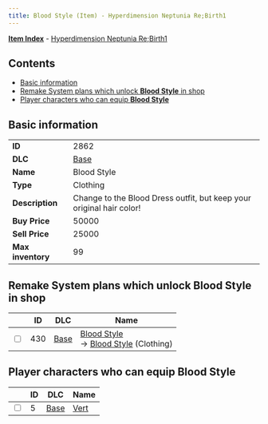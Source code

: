```yaml
---
title: Blood Style (Item) - Hyperdimension Neptunia Re;Birth1
---
```


[**Item Index**](/neptunia/rb1/item/index.html) - [Hyperdimension Neptunia Re;Birth1](/neptunia/rb1)

## Contents

- [Basic information](#basic-information)
- [Remake System plans which unlock **Blood Style** in shop](#remake-system-plans-which-unlock-blood-style-in-shop)
- [Player characters who can equip **Blood Style**](#player-characters-who-can-equip-blood-style)

## Basic information

|   |   |
| -- | -- |
| **ID** | 2862 |
| **DLC** | [Base](/neptunia/rb1/dlc/1-base.html) |
| **Name** | Blood Style |
| **Type** | Clothing |
| **Description** | Change to the Blood Dress outfit, but keep your original hair color! |
| **Buy Price** | 50000 |
| **Sell Price** | 25000 |
| **Max inventory** | 99 |


## Remake System plans which unlock **Blood Style** in shop

|    | ID | DLC | Name |
| -- | -- | --- | ---- |
| <input type="checkbox" id="rb1-remake-1-430" class="trackbox" /> | 430 | [Base](/neptunia/rb1/dlc/1-base.html) | [Blood Style](/neptunia/rb1/remake/1-430-blood-style.html)<br /> → [Blood Style](/neptunia/rb1/item/1-2862-blood-style.html) (Clothing) |


## Player characters who can equip **Blood Style**

|    | ID | DLC | Name |
| -- | -- | --- | ---- |
| <input type="checkbox" id="rb1-player-1-5" class="trackbox" /> | 5 | [Base](/neptunia/rb1/dlc/1-base.html) | [Vert](/neptunia/rb1/player/1-5-vert.html) |
